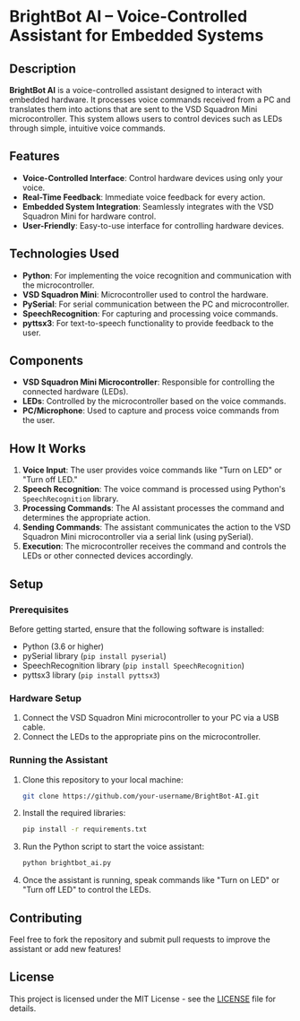 # BrightBot AI – Voice-Controlled Assistant for Embedded Systems

## Description
**BrightBot AI** is a voice-controlled assistant designed to interact with embedded hardware. It processes voice commands received from a PC and translates them into actions that are sent to the VSD Squadron Mini microcontroller. This system allows users to control devices such as LEDs through simple, intuitive voice commands.

## Features
- **Voice-Controlled Interface**: Control hardware devices using only your voice.
- **Real-Time Feedback**: Immediate voice feedback for every action.
- **Embedded System Integration**: Seamlessly integrates with the VSD Squadron Mini for hardware control.
- **User-Friendly**: Easy-to-use interface for controlling hardware devices.

## Technologies Used
- **Python**: For implementing the voice recognition and communication with the microcontroller.
- **VSD Squadron Mini**: Microcontroller used to control the hardware.
- **PySerial**: For serial communication between the PC and microcontroller.
- **SpeechRecognition**: For capturing and processing voice commands.
- **pyttsx3**: For text-to-speech functionality to provide feedback to the user.

## Components
- **VSD Squadron Mini Microcontroller**: Responsible for controlling the connected hardware (LEDs).
- **LEDs**: Controlled by the microcontroller based on the voice commands.
- **PC/Microphone**: Used to capture and process voice commands from the user.

## How It Works
1. **Voice Input**: The user provides voice commands like "Turn on LED" or "Turn off LED."
2. **Speech Recognition**: The voice command is processed using Python's `SpeechRecognition` library.
3. **Processing Commands**: The AI assistant processes the command and determines the appropriate action.
4. **Sending Commands**: The assistant communicates the action to the VSD Squadron Mini microcontroller via a serial link (using pySerial).
5. **Execution**: The microcontroller receives the command and controls the LEDs or other connected devices accordingly.

## Setup

### Prerequisites
Before getting started, ensure that the following software is installed:
- Python (3.6 or higher)
- pySerial library (`pip install pyserial`)
- SpeechRecognition library (`pip install SpeechRecognition`)
- pyttsx3 library (`pip install pyttsx3`)

### Hardware Setup
1. Connect the VSD Squadron Mini microcontroller to your PC via a USB cable.
2. Connect the LEDs to the appropriate pins on the microcontroller.

### Running the Assistant
1. Clone this repository to your local machine:
    ```bash
    git clone https://github.com/your-username/BrightBot-AI.git
    ```

2. Install the required libraries:
    ```bash
    pip install -r requirements.txt
    ```

3. Run the Python script to start the voice assistant:
    ```bash
    python brightbot_ai.py
    ```

4. Once the assistant is running, speak commands like "Turn on LED" or "Turn off LED" to control the LEDs.

## Contributing
Feel free to fork the repository and submit pull requests to improve the assistant or add new features!

## License
This project is licensed under the MIT License - see the [LICENSE](LICENSE) file for details.
